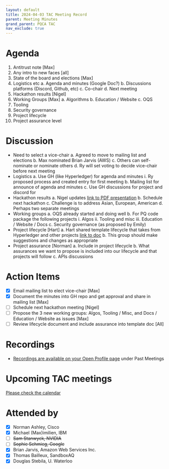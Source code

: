 ```yaml
---
layout: default
title: 2024-04-03 TAC Meeting Record
parent: Meeting Minutes
grand_parent: PQCA TAC
nav_exclude: true
---
```

# Agenda
1. Antitrust note [Max]
2. Any intro to new faces [all]
3. State of the board and elections [Max]
4. Logistics etc
   a. Agenda and minutes (Google Doc?)
   b. Discussions platforms (Discord, Github, etc)
   c. Co-chair
   d. Next meeting
5. Hackathon results [Nigel]
6. Working Groups [Max]
   a. Algorithms
   b. Education / Website
   c. OQS
7. Tooling
8. Security governance
9. Project lifecycle
10. Project assurance level

# Discussion

* Need to select a vice-chair
  a. Agreed to move to mailing list and elections
  b. Max nominated Brian Jarvis (AWS)
  c. Others can self-nominate or nominate others
  d. Ry will set voting to decide vice-chair before next meeting
* Logistics
  a. Use GH (like Hyperledger) for agenda and minutes
     i. Ry proposed process and created entry for first meeting
  b. Mailing list for announce of agenda and minutes 
  c. Use GH discussions for project and discord for 
* Hackathon results
  a. Nigel updates [link to PDF presentation](https://hackathon.pqcodepackage.org/202404/summary.html)
  b. Schedule next hackathon
  c. Challenge is to address Asian, European, American
  d. Perhaps two separate meetings
* Working groups
  a. OQS already started and doing well
  b. For PQ code package the following projects
    i. Algos
    ii. Tooling and misc
    iii. Education / Website / Docs
  c. Security governance (as proposed by Emily)
* Project lifecycle [Hart]
  a. Hart shared template lifecycle that takes from Hyperledger and other projects  [link to doc](https://docs.google.com/document/d/1NV-0vNgXWdc81oqT0jv0C-9Funb8dySS06u90ghF-X4/edit?usp=sharing)
  b. This group should make suggestions and changes as appropriate 
* Project assurance [Norman]
  a. Include in project lifecycle
  b. What assurances we want to propose is included into our lifecycle and that projects will follow
  c. APIs discussions

# Action Items

* [x] Email mailing list to elect vice-chair [Max]
* [x] Document the minutes into GH repo and get approval and share in mailing list [Max]
* [ ] Schedule next hackathon meeting [Nigel]
* [ ] Propose the 3 new working groups:  Algos, Tooling / Misc, and Docs / Education / Website as issues [Max]
* [ ] Review lifecycle document and include assurance into template doc [All]

# Recordings

* [Recordings are available on your Open Profile page](https://openprofile.dev/my-meetings) under Past Meetings

# Upcoming TAC meetings

[Please check the calendar](https://lists.hyperledger.org/g/toc/calendar)

# Attended by

* [x] Norman Ashley, Cisco
* [x] Michael (Max)imilien, IBM
* [ ] ~~Sam Stanwyck, NVIDIA~~
* [ ] ~~Sophie Schmieg, Google~~
* [x] Brian Jarvis, Amazon Web Services Inc.
* [x] Thomas Bailleux, SandboxAQ
* [x] Douglas Stebila, U. Waterloo
